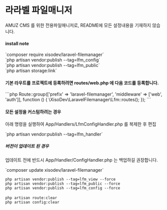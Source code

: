 <h1> 라라벨 파일매니저</h1>
<p>AMUZ CMS 를 위한 전용파일매니저로, README에 모든 설정내용을 기재하지 않습니다.</p>

<h4>install note</h4>
`composer require xisodev/laravel-filemanager` <br />
`php artisan vendor:publish --tag=lfm_config` <br />
`php artisan vendor:publish --tag=lfm_public` <br />
`php artisan storage:link` <br />

<h4>기본 라우트를 프로젝트에 등록하려면 routes/web.php 에 다음 코드를 등록합니다.</h4>
```php
 Route::group(['prefix' => 'laravel-filemanager', 'middleware' => ['web', 'auth']], function () {
     \XisoDev\LaravelFilemanager\Lfm::routes();
 });
```
 
<h4>모든 설정을 커스텀하려는 경우</h4>
<p>아래 명령을 실행하여 App/Handlers/LfmConfigHandler.php 를 복제한 후 편집</p>
`php artisan vendor:publish --tag=lfm_handler`


<h5>버전이 업데이트 된 경우</h5>
<p>업데이트 전에 반드시 App/Handler/ConfigHandler.php 는 백업하길 권장합니다.</p>
`composer update xisodev/laravel-filemanager`<br />

`php artisan vendor:publish --tag=lfm_view --force`<br />
`php artisan vendor:publish --tag=lfm_public --force`<br />
`php artisan vendor:publish --tag=lfm_config --force`<br />
<br />
`php artisan route:clear`<br />
`php artisan config:clear`<br />